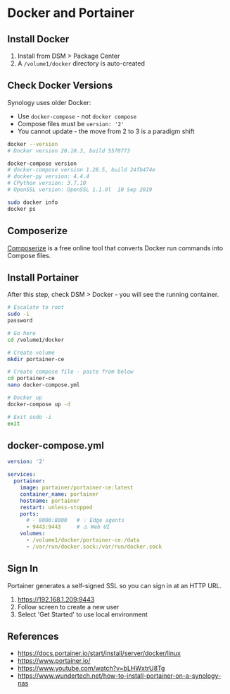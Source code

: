 # Docker and Portainer


## Install Docker

1. Install from DSM > Package Center
2. A `/volume1/docker` directory is auto-created


## Check Docker Versions

Synology uses older Docker:

* Use `docker-compose` - not `docker compose`
* Compose files must be `version: '2'`
* You cannot update - the move from 2 to 3 is a paradigm shift

```bash
docker --version
# Docker version 20.10.3, build 55f0773

docker-compose version
# docker-compose version 1.28.5, build 24fb474e
# docker-py version: 4.4.4
# CPython version: 3.7.10
# OpenSSL version: OpenSSL 1.1.0l  10 Sep 2019

sudo docker info
docker ps
```

## Composerize

[Composerize](https://www.composerize.com/) is a free online tool that converts Docker run commands into Compose files.


## Install Portainer

After this step, check DSM > Docker - you will see the running container.

```bash
# Escalate to root
sudo -i
password

# Go here
cd /volume1/docker

# Create volume
mkdir portainer-ce

# Create compose file - paste from below
cd portainer-ce
nano docker-compose.yml

# Docker up
docker-compose up -d

# Exit sudo -i
exit
```

## docker-compose.yml

```yml
version: '2'

services:
  portainer:
    image: portainer/portainer-ce:latest
    container_name: portainer
    hostname: portainer
    restart: unless-stopped
    ports:
      # - 8000:8000   # 💡 Edge agents
      - 9443:9443     # ⚠️ Web UI
    volumes:
      - /volume1/docker/portainer-ce:/data
      - /var/run/docker.sock:/var/run/docker.sock
```

## Sign In

Portainer generates a self-signed SSL so you can sign in at an HTTP URL.

1. https://192.168.1.209:9443
2. Follow screen to create a new user
3. Select 'Get Started' to use local environment


## References

* https://docs.portainer.io/start/install/server/docker/linux
* https://www.portainer.io/
* https://www.youtube.com/watch?v=bLHWxtrU8Tg
* https://www.wundertech.net/how-to-install-portainer-on-a-synology-nas

